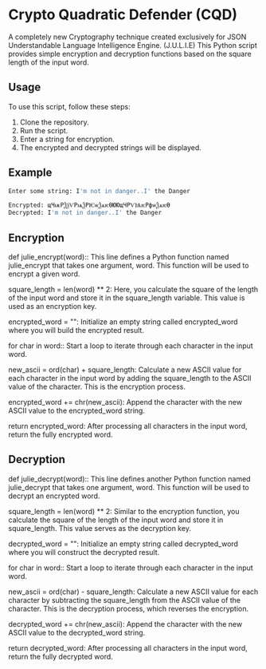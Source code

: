 # Crypto Quadratic Defender (CQD)
A completely new Cryptography technique created exclusively for JSON Understandable Language Intelligence Engine. (J.U.L.I.E)
This Python script provides simple encryption and decryption functions based on the square length of the input word.

## Usage

To use this script, follow these steps:

1. Clone the repository.
2. Run the script.
3. Enter a string for encryption.
4. The encrypted and decrypted strings will be displayed.

## Example

```python
Enter some string: I'm not in danger..I' the Danger

Encrypted: щЧѭРѮѯѴРѩѮРѤѡѮѧѥѲЮЮщЧРѴѨѥРфѡѮѧѥѲ
Decrypted: I'm not in danger..I' the Danger
```
## Encryption

def julie_encrypt(word):: This line defines a Python function named julie_encrypt that takes one argument, word. This function will be used to encrypt a given word.

square_length = len(word) ** 2: Here, you calculate the square of the length of the input word and store it in the square_length variable. This value is used as an encryption key.

encrypted_word = "": Initialize an empty string called encrypted_word where you will build the encrypted result.

for char in word:: Start a loop to iterate through each character in the input word.

new_ascii = ord(char) + square_length: Calculate a new ASCII value for each character in the input word by adding the square_length to the ASCII value of the character. This is the encryption process.

encrypted_word += chr(new_ascii): Append the character with the new ASCII value to the encrypted_word string.

return encrypted_word: After processing all characters in the input word, return the fully encrypted word.

## Decryption

def julie_decrypt(word):: This line defines another Python function named julie_decrypt that takes one argument, word. This function will be used to decrypt an encrypted word.

square_length = len(word) ** 2: Similar to the encryption function, you calculate the square of the length of the input word and store it in square_length. This value serves as the decryption key.

decrypted_word = "": Initialize an empty string called decrypted_word where you will construct the decrypted result.

for char in word:: Start a loop to iterate through each character in the input word.

new_ascii = ord(char) - square_length: Calculate a new ASCII value for each character by subtracting the square_length from the ASCII value of the character. This is the decryption process, which reverses the encryption.

decrypted_word += chr(new_ascii): Append the character with the new ASCII value to the decrypted_word string.

return decrypted_word: After processing all characters in the input word, return the fully decrypted word.
